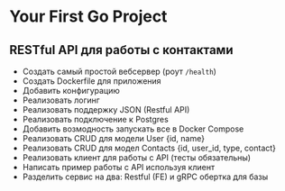 # Your First Go Project

## RESTful API для работы с контактами
- Создать самый простой вебсервер (роут `/health`)
- Создать Dockerfile для приложения
- Добавить конфигурацию
- Реализовать логинг
- Реализовать поддержку JSON (Restful API)
- Реализовать подключение к Postgres
- Добавить возмодность запускать все в Docker Compose
- Реализовать CRUD для модели User {id, name}
- Реализовать CRUD для модел Contacts {id, user_id, type, contact}
- Реализовать клиент для работы с API (тесты обязательны)
- Написать пример работы с API используя клиент
- Разделить сервис на два: Restful (FE) и gRPC обертка для базы
